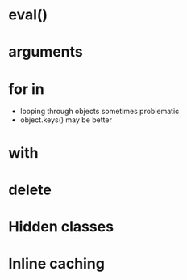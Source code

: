 # eval()

# arguments

# for in

- looping through objects sometimes problematic
- object.keys() may be better

# with

# delete

# Hidden classes

# Inline caching
